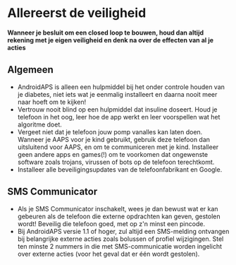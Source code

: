 # Allereerst de veiligheid

**Wanneer je besluit om een closed loop te bouwen, houd dan altijd rekening met je eigen veiligheid en denk na over de effecten van al je acties**

## Algemeen

* AndroidAPS is alleen een hulpmiddel bij het onder controle houden van je diabetes, niet iets wat je eenmalig installeert en daarna nooit meer naar hoeft om te kijken!
* Vertrouw nooit blind op een hulpmiddel dat insuline doseert. Houd je telefoon in het oog, leer hoe de app werkt en leer voorspellen wat het algoritme doet.
* Vergeet niet dat je telefoon jouw pomp vanalles kan laten doen. Wanneer je AAPS voor je kind gebruikt, gebruik deze telefoon dan uitsluitend voor AAPS, en om te communiceren met je kind. Installeer geen andere apps en games(!) om te voorkomen dat ongewenste software zoals trojans, virussen of bots op de telefoon terechtkomt.
* Installeer alle beveiligingsupdates van de telefoonfabrikant en Google.

## SMS Communicator

* Als je SMS Communicator inschakelt, wees je dan bewust wat er kan gebeuren als de telefoon die externe opdrachten kan geven, gestolen wordt! Beveilig die telefoon goed, met op z'n minst een pincode.
* Bij AndroidAPS versie 1.1 of hoger, zul altijd een SMS-melding ontvangen bij belangrijke externe acties zoals bolussen of profiel wijzigingen. Stel ten minste 2 nummers in die met SMS-communicatie worden ingelicht over externe acties (voor het geval dat er één wordt gestolen).